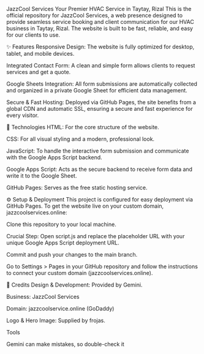 JazzCool Services
Your Premier HVAC Service in Taytay, Rizal
This is the official repository for JazzCool Services, a web presence designed to provide seamless service booking and client communication for our HVAC business in Taytay, Rizal. The website is built to be fast, reliable, and easy for our clients to use.

✨ Features
Responsive Design: The website is fully optimized for desktop, tablet, and mobile devices.

Integrated Contact Form: A clean and simple form allows clients to request services and get a quote.

Google Sheets Integration: All form submissions are automatically collected and organized in a private Google Sheet for efficient data management.

Secure & Fast Hosting: Deployed via GitHub Pages, the site benefits from a global CDN and automatic SSL, ensuring a secure and fast experience for every visitor.

🚀 Technologies
HTML: For the core structure of the website.

CSS: For all visual styling and a modern, professional look.

JavaScript: To handle the interactive form submission and communicate with the Google Apps Script backend.

Google Apps Script: Acts as the secure backend to receive form data and write it to the Google Sheet.

GitHub Pages: Serves as the free static hosting service.

⚙️ Setup & Deployment
This project is configured for easy deployment via GitHub Pages. To get the website live on your custom domain, jazzcoolservices.online:

Clone this repository to your local machine.

Crucial Step: Open script.js and replace the placeholder URL with your unique Google Apps Script deployment URL.

Commit and push your changes to the main branch.

Go to Settings > Pages in your GitHub repository and follow the instructions to connect your custom domain (jazzcoolservices.online).

🤝 Credits
Design & Development: Provided by Gemini.

Business: JazzCool Services

Domain: jazzcoolservice.online (GoDaddy)

Logo & Hero Image: Supplied by frojas.












Tools

Gemini can make mistakes, so double-check it

